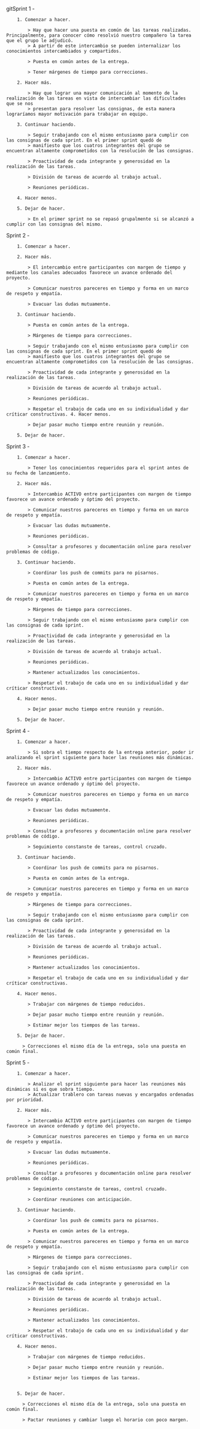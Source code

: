 gitSprint 1 -

        1. Comenzar a hacer.

            > Hay que hacer una puesta en común de las tareas realizadas. Principalmente, para conocer cómo resolvió nuestro compañero la tarea que el grupo le adjudicó.
            > A partir de este intercambio se pueden internalizar los conocimientos intercambiados y compartidos.

            > Puesta en común antes de la entrega.

            > Tener márgenes de tiempo para correcciones.

        2. Hacer más.

            > Hay que lograr una mayor comunicación al momento de la realización de las tareas en vista de intercambiar las dificultades que se nos
            > presentan para resolver las consignas, de esta manera lograríamos mayor motivación para trabajar en equipo.

        3. Continuar haciendo.

            > Seguir trabajando con el mismo entusiasmo para cumplir con las consignas de cada sprint. En el primer sprint quedó de
            > manifiesto que los cuatros integrantes del grupo se encuentran altamente comprometidos con la resolución de las consignas.

            > Proactividad de cada integrante y generosidad en la realización de las tareas.

            > División de tareas de acuerdo al trabajo actual.

            > Reuniones periódicas.

        4. Hacer menos.

        5. Dejar de hacer.

            > En el primer sprint no se repasó grupalmente si se alcanzó a cumplir con las consignas del mismo.

Sprint 2 -

        1. Comenzar a hacer.

        2. Hacer más.

            > El intercambio entre participantes con margen de tiempo y mediante los canales adecuados favorece un avance ordenado del proyecto.

            > Comunicar nuestros pareceres en tiempo y forma en un marco de respeto y empatía.

            > Evacuar las dudas mutuamente.

        3. Continuar haciendo.

            > Puesta en común antes de la entrega.

            > Márgenes de tiempo para correcciones.

            > Seguir trabajando con el mismo entusiasmo para cumplir con las consignas de cada sprint. En el primer sprint quedó de
            > manifiesto que los cuatros integrantes del grupo se encuentran altamente comprometidos con la resolución de las consignas.

            > Proactividad de cada integrante y generosidad en la realización de las tareas.

            > División de tareas de acuerdo al trabajo actual.

            > Reuniones periódicas.

            > Respetar el trabajo de cada uno en su individualidad y dar críticar constructivas. 4. Hacer menos.

            > Dejar pasar mucho tiempo entre reunión y reunión.

        5. Dejar de hacer.

Sprint 3 -

        1. Comenzar a hacer.

            > Tener los conocimientos requeridos para el sprint antes de su fecha de lanzamiento.

        2. Hacer más.

            > Intercambio ACTIVO entre participantes con margen de tiempo favorece un avance ordenado y óptimo del proyecto.

            > Comunicar nuestros pareceres en tiempo y forma en un marco de respeto y empatía.

            > Evacuar las dudas mutuamente.

            > Reuniones periódicas.

            > Consultar a profesores y documentación online para resolver problemas de código.

        3. Continuar haciendo.

            > Coordinar los push de commits para no pisarnos.

            > Puesta en común antes de la entrega.

            > Comunicar nuestros pareceres en tiempo y forma en un marco de respeto y empatía.

            > Márgenes de tiempo para correcciones.

            > Seguir trabajando con el mismo entusiasmo para cumplir con las consignas de cada sprint.

            > Proactividad de cada integrante y generosidad en la realización de las tareas.

            > División de tareas de acuerdo al trabajo actual.

            > Reuniones periódicas.

            > Mantener actualizados los conocimientos.

            > Respetar el trabajo de cada uno en su individualidad y dar críticar constructivas.

        4. Hacer menos.        

            > Dejar pasar mucho tiempo entre reunión y reunión.

        5. Dejar de hacer.

Sprint 4 -

        1. Comenzar a hacer.

            > Si sobra el tiempo respecto de la entrega anterior, poder ir analizando el sprint siguiente para hacer las reuniones más dinámicas.

        2. Hacer más.

            > Intercambio ACTIVO entre participantes con margen de tiempo favorece un avance ordenado y óptimo del proyecto.

            > Comunicar nuestros pareceres en tiempo y forma en un marco de respeto y empatía.

            > Evacuar las dudas mutuamente.

            > Reuniones periódicas.

            > Consultar a profesores y documentación online para resolver problemas de código.

            > Seguimiento constanste de tareas, control cruzado.

        3. Continuar haciendo.

            > Coordinar los push de commits para no pisarnos.

            > Puesta en común antes de la entrega.

            > Comunicar nuestros pareceres en tiempo y forma en un marco de respeto y empatía.

            > Márgenes de tiempo para correcciones.

            > Seguir trabajando con el mismo entusiasmo para cumplir con las consignas de cada sprint.

            > Proactividad de cada integrante y generosidad en la realización de las tareas.

            > División de tareas de acuerdo al trabajo actual.

            > Reuniones periódicas.

            > Mantener actualizados los conocimientos.

            > Respetar el trabajo de cada uno en su individualidad y dar críticar constructivas.

        4. Hacer menos.

            > Trabajar con márgenes de tiempo reducidos.

            > Dejar pasar mucho tiempo entre reunión y reunión.

            > Estimar mejor los tiempos de las tareas.

        5. Dejar de hacer.

          > Correcciones el mismo día de la entrega, solo una puesta en común final.

Sprint 5 -

        1. Comenzar a hacer.

            > Analizar el sprint siguiente para hacer las reuniones más dinámicas si es que sobra tiempo.
            > Actualizar trablero con tareas nuevas y encargados ordenadas por prioridad.

        2. Hacer más.

            > Intercambio ACTIVO entre participantes con margen de tiempo favorece un avance ordenado y óptimo del proyecto.

            > Comunicar nuestros pareceres en tiempo y forma en un marco de respeto y empatía.

            > Evacuar las dudas mutuamente.

            > Reuniones periódicas.

            > Consultar a profesores y documentación online para resolver problemas de código.

            > Seguimiento constanste de tareas, control cruzado.

            > Coordinar reuniones con anticipación.

        3. Continuar haciendo.

            > Coordinar los push de commits para no pisarnos.

            > Puesta en común antes de la entrega.

            > Comunicar nuestros pareceres en tiempo y forma en un marco de respeto y empatía.

            > Márgenes de tiempo para correcciones.

            > Seguir trabajando con el mismo entusiasmo para cumplir con las consignas de cada sprint.

            > Proactividad de cada integrante y generosidad en la realización de las tareas.

            > División de tareas de acuerdo al trabajo actual.

            > Reuniones periódicas.

            > Mantener actualizados los conocimientos.

            > Respetar el trabajo de cada uno en su individualidad y dar críticar constructivas.

        4. Hacer menos.

            > Trabajar con márgenes de tiempo reducidos.

            > Dejar pasar mucho tiempo entre reunión y reunión.

            > Estimar mejor los tiempos de las tareas.


        5. Dejar de hacer.

          > Correcciones el mismo día de la entrega, solo una puesta en común final.
          
          > Pactar reuniones y cambiar luego el horario con poco margen.
